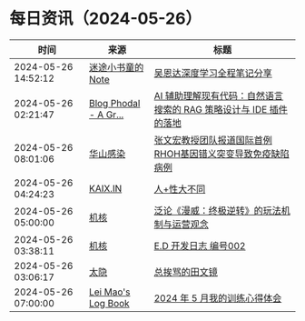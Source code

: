 ﻿# 每日资讯（2024-05-26）

|时间|来源|标题|
|---|---|---|
|2024-05-26 14:52:12|[迷途小书童的Note](https://xugaoxiang.com/feed)|[吴恩达深度学习全程笔记分享](https://xugaoxiang.com/2024/05/26/deep-learning-ai-tutorial/)|
|2024-05-26 02:21:47|[Blog Phodal - A Gr...](https://www.phodal.com/blog/feeds/rss/)|[AI 辅助理解现有代码：自然语言搜索的 RAG 策略设计与 IDE 插件的落地](http://www.phodal.com/blog/ai-assistant-understanding-codebase/)|
|2024-05-26 08:01:06|[华山感染](https://feedpress.me/wx-hsinfect)|[张文宏教授团队报道国际首例RHOH基因错义突变导致免疫缺陷病例](http://mp.weixin.qq.com/s?__biz=Mzk0ODIzMjMxNQ%3D%3D&mid=2247503016&idx=1&sn=4560fb46aaedac00e40524d5d536d8d6)|
|2024-05-26 04:24:23|[KAIX.IN](https://kaix.in/feed/)|[人+性大不同](https://kaix.in/2024/0526-risque-usiness/)|
|2024-05-26 05:00:00|[机核](https://www.gcores.com/rss)|[泛论《漫威：终极逆转》的玩法机制与运营观念](https://www.gcores.com/articles/182425)|
|2024-05-26 03:38:11|[机核](https://www.gcores.com/rss)|[E.D 开发日志 编号002](https://www.gcores.com/articles/182039)|
|2024-05-26 03:06:17|[太隐](https://wangyurui.com/feed.xml)|[总挨骂的田文镜](https://wangyurui.com/posts/zong-ai-ma-de-tian-wen-jing-0994d04d)|
|2024-05-26 07:00:00|[Lei Mao's Log Book](https://leimao.github.io/atom.xml)|[2024 年 5 月我的训练心得体会](https://leimao.github.io/essay/2024%E5%B9%B45%E6%9C%88%E6%88%91%E7%9A%84%E8%AE%AD%E7%BB%83%E5%BF%83%E5%BE%97%E4%BD%93%E4%BC%9A/)|

